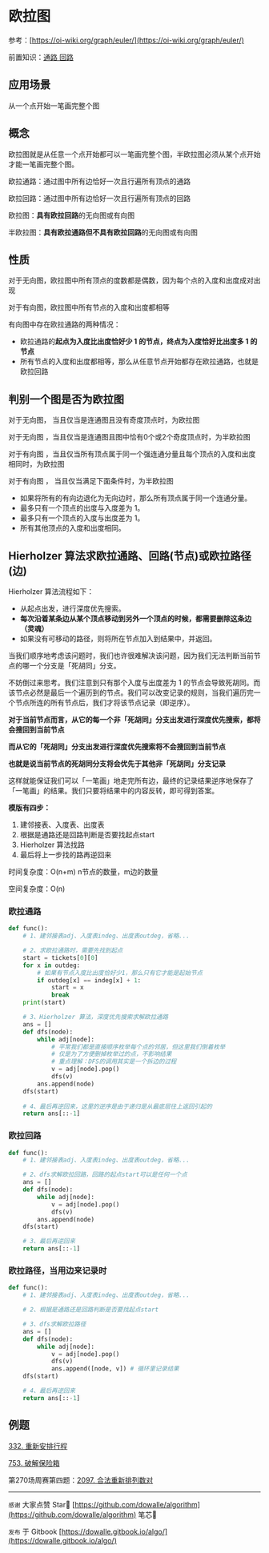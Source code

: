# 欧拉图

参考：[https://oi-wiki.org/graph/euler/](https://oi-wiki.org/graph/euler/)

前置知识：[通路 回路](https://blog.csdn.net/qq_21774161/article/details/103063860)

## 应用场景

从一个点开始一笔画完整个图

## 概念

欧拉图就是从任意一个点开始都可以一笔画完整个图，半欧拉图必须从某个点开始才能一笔画完整个图。

欧拉通路：通过图中所有边恰好一次且行遍所有顶点的通路

欧拉回路：通过图中所有边恰好一次且行遍所有顶点的回路

欧拉图：**具有欧拉回路**的无向图或有向图

半欧拉图：**具有欧拉通路但不具有欧拉回路**的无向图或有向图

## 性质

对于无向图，欧拉图中所有顶点的度数都是偶数，因为每个点的入度和出度成对出现

对于有向图，欧拉图中所有节点的入度和出度都相等

有向图中存在欧拉通路的两种情况：

- 欧拉通路的**起点为入度比出度恰好少 1 的节点，终点为入度恰好比出度多 1 的节点**
- 所有节点的入度和出度都相等，那么从任意节点开始都存在欧拉通路，也就是欧拉回路

## 判别一个图是否为欧拉图

对于无向图， 当且仅当是连通图且没有奇度顶点时，为欧拉图

对于无向图 ，当且仅当是连通图且图中恰有0个或2个奇度顶点时，为半欧拉图

对于有向图 ，当且仅当所有顶点属于同一个强连通分量且每个顶点的入度和出度相同时，为欧拉图

对于有向图 ， 当且仅当满足下面条件时，为半欧拉图

- 如果将所有的有向边退化为无向边时，那么所有顶点属于同一个连通分量。
- 最多只有一个顶点的出度与入度差为 1。
- 最多只有一个顶点的入度与出度差为 1。
- 所有其他顶点的入度和出度相同。

## Hierholzer 算法求欧拉通路、回路(节点)或欧拉路径(边)

Hierholzer 算法流程如下：

- 从起点出发，进行深度优先搜索。
- **每次沿着某条边从某个顶点移动到另外一个顶点的时候，都需要删除这条边（灵魂）**
- 如果没有可移动的路径，则将所在节点加入到结果中，并返回。

当我们顺序地考虑该问题时，我们也许很难解决该问题，因为我们无法判断当前节点的哪一个分支是「死胡同」分支。

不妨倒过来思考。我们注意到只有那个入度与出度差为 1 的节点会导致死胡同。而该节点必然是最后一个遍历到的节点。我们可以改变记录的规则，当我们遍历完一个节点所连的所有节点后，我们才将该节点记录（即逆序）。

**对于当前节点而言，从它的每一个非「死胡同」分支出发进行深度优先搜索，都将会搜回到当前节点**

**而从它的「死胡同」分支出发进行深度优先搜索将不会搜回到当前节点**

**也就是说当前节点的死胡同分支将会优先于其他非「死胡同」分支记录**

这样就能保证我们可以「一笔画」地走完所有边，最终的记录结果逆序地保存了「一笔画」的结果。我们只要将结果中的内容反转，即可得到答案。

**模版有四步：**

1. 建邻接表、入度表、出度表
2. 根据是通路还是回路判断是否要找起点start
3. Hierholzer 算法找路
4. 最后将上一步找的路再逆回来

时间复杂度：O(n+m) n节点的数量，m边的数量

空间复杂度：O(n)

### 欧拉通路

```python
def func():
    # 1、建邻接表adj、入度表indeg、出度表outdeg，省略...

    # 2、求欧拉通路时，需要先找到起点
    start = tickets[0][0]
    for x in outdeg:
        # 如果有节点入度比出度恰好少1，那么只有它才能是起始节点
        if outdeg[x] == indeg[x] + 1:
            start = x
            break
    print(start)

    # 3、Hierholzer 算法，深度优先搜索求解欧拉通路
    ans = []
    def dfs(node):
        while adj[node]:
            # 平常我们都是直接顺序枚举每个点的邻居，但这里我们倒着枚举
            # 仅是为了方便删掉枚举过的点，不影响结果
            # 重点理解：DFS的调用其实是一个拆边的过程
            v = adj[node].pop()
            dfs(v)
        ans.append(node)
    dfs(start)
    
    # 4、最后再逆回来，这里的逆序是由于递归是从最底层往上返回引起的
    return ans[::-1]
```

### 欧拉回路

```python
def func():
    # 1、建邻接表adj、入度表indeg、出度表outdeg，省略...

    # 2、dfs求解欧拉回路，回路的起点start可以是任何一个点
    ans = []
    def dfs(node):
        while adj[node]:
            v = adj[node].pop()
            dfs(v)
        ans.append(node)
    dfs(start)

    # 3、最后再逆回来
    return ans[::-1]
```

### 欧拉路径，当用边来记录时

```python
def func():
    # 1、建邻接表adj、入度表indeg、出度表outdeg，省略...

    # 2、根据是通路还是回路判断是否要找起点start

    # 3、dfs求解欧拉路径
    ans = []
    def dfs(node):
        while adj[node]:
            v = adj[node].pop()
            dfs(v)
            ans.append([node, v]) # 循环里记录结果
    dfs(start)

    # 4、最后再逆回来
    return ans[::-1]
```



## 例题

[332. 重新安排行程](https://leetcode-cn.com/problems/reconstruct-itinerary/)

[753. 破解保险箱](https://leetcode-cn.com/problems/cracking-the-safe/)

第270场周赛第四题：[2097. 合法重新排列数对](https://leetcode-cn.com/problems/valid-arrangement-of-pairs/)




---

`感谢`  大家点赞 Star🌟 [https://github.com/dowalle/algorithm](https://github.com/dowalle/algorithm) 笔芯🤞

`发布`  于 Gitbook [https://dowalle.gitbook.io/algo/](https://dowalle.gitbook.io/algo/)

